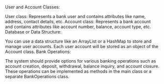 
User and Account Classes:

User class: Represents a bank user and contains attributes like name, address, contact details, etc.
Account class: Represents a bank account and contains attributes like account number, balance, account type, etc.
Database or Data Structure:

You can use a data structure like an ArrayList or a HashMap to store and manage user accounts.
Each user account will be stored as an object of the Account class.
Bank Operations:

The system should provide options for various banking operations such as account creation, deposit, withdrawal, balance inquiry, and account closure.
These operations can be implemented as methods in the main class or a separate BankOperations class.
